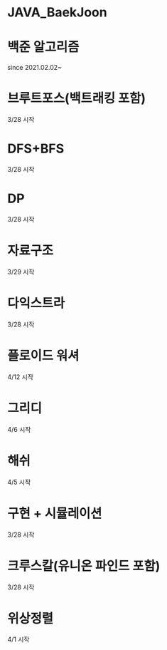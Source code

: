 # JAVA_BaekJoon
# 백준 알고리즘
since 2021.02.02~

# 브루트포스(백트래킹 포함) 
3/28 시작
# DFS+BFS 
3/28 시작
# DP 
3/28 시작
# 자료구조 
3/29 시작
# 다익스트라
3/28 시작
# 플로이드 워셔
4/12 시작
# 그리디
4/6 시작
# 해쉬 
4/5 시작
# 구현 + 시뮬레이션
3/28 시작
# 크루스칼(유니온 파인드 포함) 
3/28 시작
# 위상정렬 
4/1 시작

